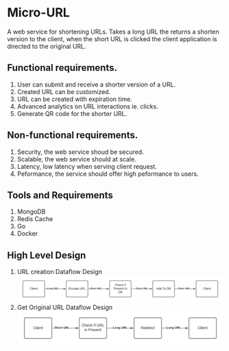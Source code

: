 # Micro-URL
A web service for shortening URLs. Takes a long URL the returns a shorten version to the client, when the short URL is clicked the client application is directed to the original URL.

## Functional requirements.
1. User can submit and receive a shorter version of a URL.
2. Created URL can be customized.
3. URL can be created with expiration time.
4. Advanced analytics on URL interactions ie. clicks.
5. Generate QR code for the shorter URL.

## Non-functional requirements.
1. Security, the web service shoud be secured.
2. Scalable, the web service should at scale.
3. Latency, low latency when serving client request.
4. Peformance, the service should offer high peformance to users.

## Tools and Requirements
1. MongoDB
2. Redis Cache
3. Go
4. Docker

## High Level Design

1. URL creation Dataflow Design
   ![URL creation Dataflow Design image](./images/create-URL-flow.png)
2. Get Original URL Dataflow Design
   ![Get Original URL Dataflow Design image](./images/get-URL-flow.png)
